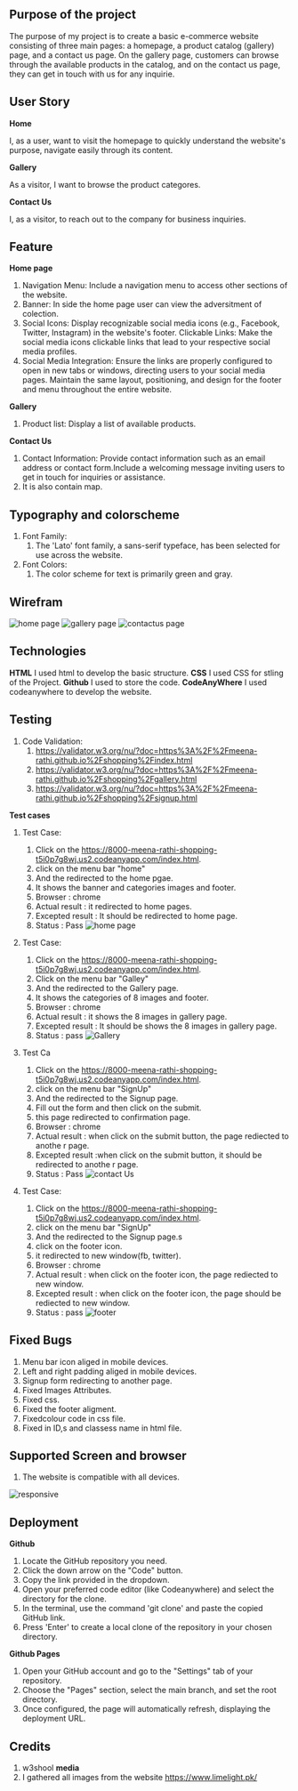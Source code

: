 ## Purpose of the project ##

The purpose of my project is to create a basic e-commerce website consisting of three main pages: a homepage, a product catalog (gallery) page, and a contact us page. On the gallery page, customers can browse through the available products in the catalog, and on the contact us page, they can get in touch with us for any inquirie.

## User Story ##

**Home**

I, as a user,  want to visit the homepage to quickly understand the website's purpose, navigate easily through its content.

**Gallery**

As a visitor, I want to browse the product categores.

**Contact Us**

I, as a visitor, to reach out to the company for business inquiries.

## Feature ##

**Home page**

1. Navigation Menu: Include a navigation menu to access other sections of the website.
2. Banner: In side the home page user can view the adversitment of colection.
3. Social Icons: Display recognizable social media icons (e.g., Facebook, Twitter, Instagram) in the website's footer.
Clickable Links: Make the social media icons clickable links that lead to your respective social media profiles.
4. Social Media Integration: Ensure the links are properly configured to open in new tabs or windows, directing users to your social media pages.
Maintain the same layout, positioning, and design for the footer and menu throughout the entire website.

**Gallery**

1. Product list: Display a list of available products.

**Contact Us**

1. Contact Information: Provide contact information such as an email address or contact form.Include a welcoming message inviting users to get in touch for inquiries or assistance.
2. It is also contain map.

## Typography and colorscheme ##

1. Font Family:
   1. The 'Lato' font family, a sans-serif typeface, has been selected for use across the website.
2. Font Colors:
      1. The color scheme for text is primarily green and gray.

## Wirefram ##

![home page](readme-doc/home.png)
![gallery page](readme-doc/gallery.png)
![contactus page](readme-doc/contactus.png)

## Technologies ##

**HTML**
I used html to develop the basic structure.
**CSS**
I used CSS for stling of the Project.
**Github**
I used to store the code.
**CodeAnyWhere**
I used codeanywhere to develop the website.

## Testing ##

1. Code Validation:
   1. <https://validator.w3.org/nu/?doc=https%3A%2F%2Fmeena-rathi.github.io%2Fshopping%2Findex.html>
   2. <https://validator.w3.org/nu/?doc=https%3A%2F%2Fmeena-rathi.github.io%2Fshopping%2Fgallery.html>
   3. <https://validator.w3.org/nu/?doc=https%3A%2F%2Fmeena-rathi.github.io%2Fshopping%2Fsignup.html>

**Test cases**

1. Test Case:
   1. Click on the <https://8000-meena-rathi-shopping-t5i0p7g8wj.us2.codeanyapp.com/index.html>.
   2. click on the menu bar "home"
   3. And the redirected to the home pgae.
   4. It shows the banner and categories images and footer.
   5. Browser : chrome
   6. Actual result : it redirected to home pages.
   7. Excepted result : It should be redirected to home page.
   8. Status : Pass
![home page](readme-doc/testcase_home.JPG)

2. Test Case:
   1. Click on the <https://8000-meena-rathi-shopping-t5i0p7g8wj.us2.codeanyapp.com/index.html>.
   2. Click on the menu bar "Galley"
   3. And the redirected to the Gallery page.
   4. It shows the categories of 8 images and footer.
   5. Browser : chrome
   6. Actual result : it shows the 8 images in gallery page.
   7. Excepted result : It should be shows the 8 images in gallery page.
   8. Status : pass
![Gallery](readme-doc/testcase_gallery.JPG)

3. Test Ca
   1. Click on the <https://8000-meena-rathi-shopping-t5i0p7g8wj.us2.codeanyapp.com/index.html>.
   2. click on the menu bar "SignUp"
   3. And the redirected to the Signup page.
   4. Fill out the form and then click on the submit.
   5. this page redirected to confirmation page.
   6. Browser : chrome
   7. Actual result : when click on the submit button, the page rediected to anothe r page.
   8. Excepted result :when click on the submit button, it should be redirected to anothe r page.
   9. Status : Pass
![contact Us](readme-doc/textcase_signup.JPG)

4. Test Case:
   1. Click on the <https://8000-meena-rathi-shopping-t5i0p7g8wj.us2.codeanyapp.com/index.html>.
   2. click on the menu bar "SignUp"
   3. And the redirected to the Signup page.s
   4. click on the footer icon.
   5. it redirected to new window(fb, twitter).
   6. Browser : chrome
   7. Actual result : when click on the footer icon, the page rediected to new window.
   8. Excepted result : when click on the footer icon, the page should be rediected to new window.
   9. Status : pass
![footer](readme-doc/testcase_footer.JPG)

## Fixed Bugs ##

1. Menu bar icon aliged in mobile devices.
2. Left and right padding aliged in mobile devices.
3. Signup form redirecting to another page.
4. Fixed Images Attributes.
5. Fixed css.
6. Fixed the footer aligment.
7. Fixedcolour code in css file.
8. Fixed in ID,s and classess name in html file.

## Supported Screen and browser ##

1. The website is compatible with all devices.

![responsive](readme-doc/responsive.JPG)

## Deployment ##

**Github**

1. Locate the GitHub repository you need.
2. Click the down arrow on the "Code" button.
3. Copy the link provided in the dropdown.
4. Open your preferred code editor (like Codeanywhere) and select the directory for the clone.
5. In the terminal, use the command 'git clone' and paste the copied GitHub link.
6. Press 'Enter' to create a local clone of the repository in your chosen directory.

**Github Pages**

1. Open your GitHub account and go to the "Settings" tab of your repository.
2. Choose the "Pages" section, select the main branch, and set the root directory.
3. Once configured, the page will automatically refresh, displaying the deployment URL.

## Credits ##

1. w3shool
**media**
1. I gathered all images from the website <https://www.limelight.pk/>
